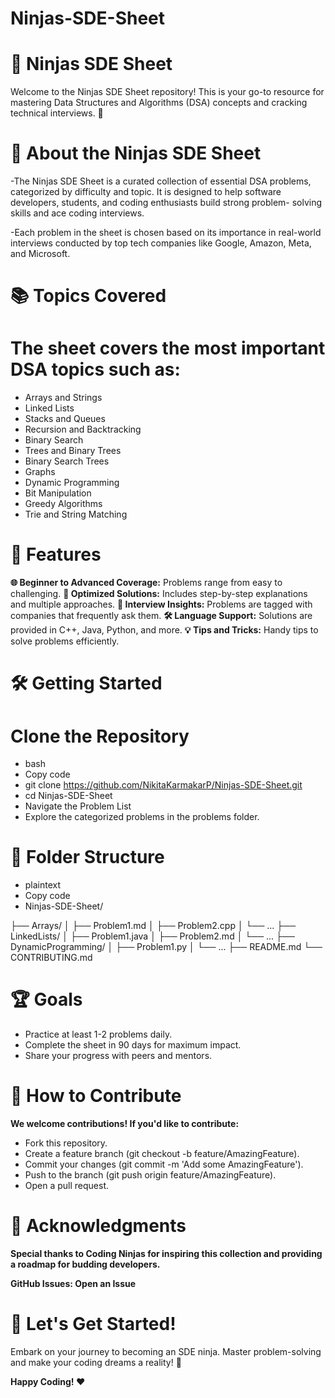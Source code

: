 # Ninjas-SDE-Sheet

# 🥋 Ninjas SDE Sheet
 Welcome to the Ninjas SDE Sheet repository! This is your go-to resource for mastering Data Structures and Algorithms (DSA) concepts and cracking technical interviews. 🚀

# 🌟 About the Ninjas SDE Sheet
-The Ninjas SDE Sheet is a curated collection of essential DSA problems, categorized by difficulty and topic. It is designed to help software developers, students, and coding enthusiasts build strong problem- 
solving skills and ace coding interviews.

-Each problem in the sheet is chosen based on its importance in real-world interviews conducted by top tech companies like Google, Amazon, Meta, and Microsoft.

# 📚 Topics Covered
# The sheet covers the most important DSA topics such as:

- Arrays and Strings
- Linked Lists
- Stacks and Queues
- Recursion and Backtracking
- Binary Search
- Trees and Binary Trees
- Binary Search Trees
- Graphs
- Dynamic Programming
- Bit Manipulation
- Greedy Algorithms
- Trie and String Matching
  
# 🎯 Features
**🌐 Beginner to Advanced Coverage:** Problems range from easy to challenging.
**🧠 Optimized Solutions:** Includes step-by-step explanations and multiple approaches.
**📘 Interview Insights:** Problems are tagged with companies that frequently ask them.
**🛠️ Language Support:** Solutions are provided in C++, Java, Python, and more.
**💡 Tips and Tricks:** Handy tips to solve problems efficiently.
# 🛠️ Getting Started

# Clone the Repository
- bash
- Copy code
- git clone https://github.com/NikitaKarmakarP/Ninjas-SDE-Sheet.git
- cd Ninjas-SDE-Sheet
- Navigate the Problem List
- Explore the categorized problems in the problems folder.

# 📂 Folder Structure
- plaintext
- Copy code
- Ninjas-SDE-Sheet/
  
├── Arrays/
│   ├── Problem1.md
│   ├── Problem2.cpp
│   └── ...
├── LinkedLists/
│   ├── Problem1.java
│   ├── Problem2.md
│   └── ...
├── DynamicProgramming/
│   ├── Problem1.py
│   └── ...
├── README.md
└── CONTRIBUTING.md
# 🏆 Goals
- Practice at least 1-2 problems daily.
- Complete the sheet in 90 days for maximum impact.
- Share your progress with peers and mentors.

# 🤝 How to Contribute
**We welcome contributions! If you'd like to contribute:**

- Fork this repository.
- Create a feature branch (git checkout -b feature/AmazingFeature).
- Commit your changes (git commit -m 'Add some AmazingFeature').
- Push to the branch (git push origin feature/AmazingFeature).
- Open a pull request.

# 📢 Acknowledgments
**Special thanks to Coding Ninjas for inspiring this collection and providing a roadmap for budding developers.**

**GitHub Issues: Open an Issue**
# 🎉 Let's Get Started!
Embark on your journey to becoming an SDE ninja. Master problem-solving and make your coding dreams a reality! 🌟

**Happy Coding! ❤️**
